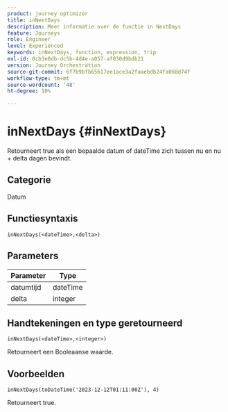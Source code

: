 ```yaml
---
product: journey optimizer
title: inNextDays
description: Meer informatie over de functie in NextDays
feature: Journeys
role: Engineer
level: Experienced
keywords: inNextDays, function, expression, trip
exl-id: 0cb3e0db-dc5b-4d4e-a057-af030d9bdb21
version: Journey Orchestration
source-git-commit: 6f7b9bfb65617ee1ace3a2faaebdb24fa068d74f
workflow-type: tm+mt
source-wordcount: '48'
ht-degree: 10%

---
```


# inNextDays {#inNextDays}

Retourneert true als een bepaalde datum of dateTime zich tussen nu en nu + delta dagen bevindt.

## Categorie

Datum

## Functiesyntaxis

`inNextDays(<dateTime>,<delta>)`

## Parameters

| Parameter | Type |
|-----------|------------------|
| datumtijd | dateTime |
| delta | integer |

## Handtekeningen en type geretourneerd

`inNextDays(<dateTime>,<integer>)`

Retourneert een Booleaanse waarde.

## Voorbeelden

`inNextDays(toDateTime('2023-12-12T01:11:00Z'), 4)`

Retourneert true.
